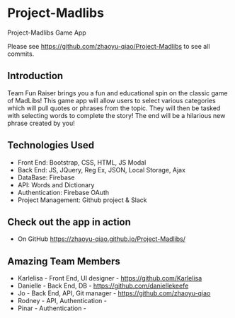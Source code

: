 # Project-Madlibs
Project-Madlibs Game App

Please see https://github.com/zhaoyu-qiao/Project-Madlibs to see all commits.

## Introduction

Team Fun Raiser brings you a fun and educational spin on the classic game of MadLibs!
This game app will allow users to select various categories which will pull quotes or phrases from the topic. They will then be tasked with selecting words to complete the story! The end will be a hilarious new phrase created by you! 

## Technologies Used

- Front End: Bootstrap, CSS, HTML, JS Modal
- Back End: JS, JQuery, Reg Ex, JSON, Local Storage, Ajax
- DataBase: Firebase
- API: Words and Dictionary
- Authentication: Firebase OAuth
- Project Management: Github project & Slack

## Check out the app in action

- On GitHub
  https://zhaoyu-qiao.github.io/Project-Madlibs/


## Amazing Team Members

- Karlelisa - Front End, UI designer - https://github.com/Karlelisa
- Danielle - Back End, DB - https://github.com/daniellekeefe
- Jo - Back End, API, Git manager - https://github.com/zhaoyu-qiao
- Rodney - API, Authentication -
- Pinar - Authentication -
